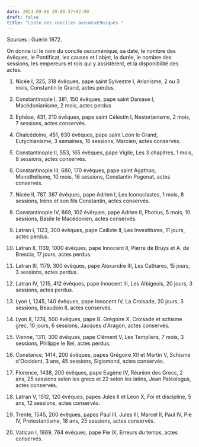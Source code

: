 ```yaml
---
date: 2024-09-06 20:00:57+02:00
draft: false
title: "Liste des conciles oecum\xE9niques "
---
```





Sources : Guérin 1872.

On donne ici le nom du concile oecuménique, sa date, le nombre des évêques, le Pontificat, les causes et l'objet, la durée, le nombre des sessions, les empereurs et rois qui y assistèrent, et la disponibilité des actes.

1. Nicée I, 325, 318 évêques, pape saint Sylvestre I, Arianisme, 2 ou 3 mois, Constantin le Grand, actes perdus.

2. Constantinople I, 381, 150 évêques, pape saint Damase I, Macédonianisme, 2 mois, actes perdus

3. Ephèse, 431, 210 évêques, pape saint Célestin I, Nestorianisme, 2 mois, 7 sessions, actes conservés.

4. Chalcédoine, 451, 630 évêques, paps saint Léon le Grand, Eutychianisme, 3 semaines, 16 sessions, Marcien, actes conservés.

5. Constantinople II, 553, 165 évêques, pape Vigile, Les 3 chapitres, 1 mois, 8 sessions, actes conservés.

6. Constantinople III, 680, 170 évêques, pape saint Agathon, Monothélisme, 10 mois, 16 sessions, Constantin Pogonat, actes conservés.

7. Nicée II, 787, 367 évêques, pape Adrien I, Les Iconoclastes, 1 mois, 8 sessions, Irène et son fils Constantin, actes conservés.

8. Constantinople IV, 869, 102 évêques, pape Adrien II, Photius, 5 mois, 10 sessions, Basile le Macédonien, actes conservés.

9. Latran I, 1123, 300 évêques, pape Callixte II, Les Investitures, 11 jours, actes perdus.

10. Latran II, 1139, 1000 évêques, pape Innocent II, Pierre de Bruys et A. de Brescia, 17 jours, actes perdus.

11. Latran III, 1179, 300 évêques, pape Alexandre III, Les Cathares, 15 jours, 3 sessions, actes perdus.

12. Latran IV, 1215, 412 évêques, pape Innocent III, Les Albigeois, 20 jours, 3 sessions, actes perdus.

13. Lyon I, 1245, 140 évêques, pape Innocent IV, La Croisade, 20 jours, 3 sessions, Beaudoin II, actes conservés.

14. Lyon II, 1274, 500 évêques, pape B. Grégoire X, Croisade et schisme grec, 10 jours, 6 sessions, Jacques d'Aragon, actes conservés.

15. Vienne, 1311, 300 évêques, pape Clément V, Les Templiers, 7 mois, 3 sessions, Philippe le Bel, actes perdus.

16. Constance, 1414, 200 évêques, papes Grégoire XII et Martin V, Schisme d'Occident, 3 ans, 45 sessions, Sigismond, actes conservés.

17. Florence, 1438, 200 évêques, pape Eugène IV, Réunion des Grecs, 2 ans, 25 sessions selon les grecs et 22 selon les latins, Jean Paléologus, actes conservés.

18. Latran V, 1512, 120 évêques, papes Jules II et Léon X, Foi et discipline, 5 ans, 12 sessions, actes conservés.

19. Trente, 1545, 200 évêques, papes Paul III, Jules III, Marcel II, Paul IV, Pie IV, Protestantisme, 18 ans, 25 sessions, actes conservés.

20. Vatican I, 1869, 764 évêques, pape Pie IX, Erreurs du temps, actes conservés.

